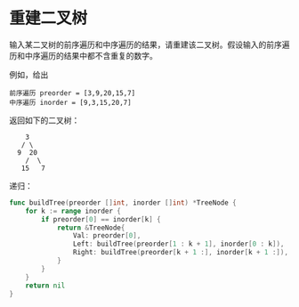 # 重建二叉树

输入某二叉树的前序遍历和中序遍历的结果，请重建该二叉树。假设输入的前序遍历和中序遍历的结果中都不含重复的数字。

例如，给出

```
前序遍历 preorder = [3,9,20,15,7]
中序遍历 inorder = [9,3,15,20,7]
```

返回如下的二叉树：

```
    3
   / \
  9  20
    /  \
   15   7
```

递归：

```go
func buildTree(preorder []int, inorder []int) *TreeNode {
	for k := range inorder {
		if preorder[0] == inorder[k] {
			return &TreeNode{
				Val: preorder[0],
				Left: buildTree(preorder[1 : k + 1], inorder[0 : k]),
				Right: buildTree(preorder[k + 1 :], inorder[k + 1 :]),
			}
		}
	}
	return nil
}
```

